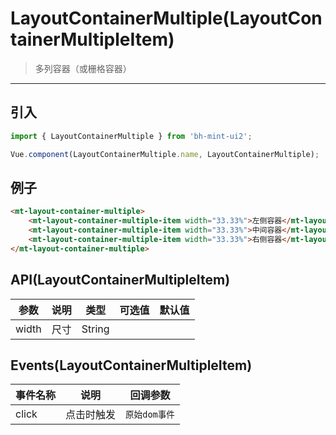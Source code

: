 # LayoutContainerMultiple(LayoutContainerMultipleItem)

> 多列容器（或栅格容器）

------------

## 引入

```javascript
import { LayoutContainerMultiple } from 'bh-mint-ui2';

Vue.component(LayoutContainerMultiple.name, LayoutContainerMultiple);
```

## 例子


```html
<mt-layout-container-multiple>
    <mt-layout-container-multiple-item width="33.33%">左侧容器</mt-layout-container-multiple-item>
    <mt-layout-container-multiple-item width="33.33%">中间容器</mt-layout-container-multiple-item>
    <mt-layout-container-multiple-item width="33.33%">右侧容器</mt-layout-container-multiple-item>
</mt-layout-container-multiple>
```


## API(LayoutContainerMultipleItem)
| 参数 | 说明 | 类型 | 可选值 | 默认值 |
|------|-------|---------|-------|--------|
| width | 尺寸 | String |  |  |

## Events(LayoutContainerMultipleItem)
| 事件名称 | 说明 | 回调参数 |
|---------- |-------- |---------- |
| click  | 点击时触发 | `原始dom事件`  |


